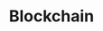 ---
name: Rajesh Gupta
email: rgupta@ucsd.edu
photo: https://datascience.ucsd.edu/wp-content/uploads/2022/09/Rajesh-Gupta-2.jpg
website: mesl.ucsd.edu
domain: A16
title: Blockchain
bio: "Rajesh Gupta serves as a founding director of the Halıcıoğlu Data Science Institute and as a distinguished professor of Computer Science and Engineering at UC San Diego. His research is in embedded and cyber-physical systems with a focus on sensor data organization and its use in optimization and analytics. Prof. Gupta holds Qualcomm Endowed Chair in Embedded Microsystems at UC San Diego and INRIA International Chair at the French international research institute in Rennes, Bretagne Atlantique. He is a Fellow of the IEEE, the ACM and the American Association for the Advancement of Science (AAAS)."
description: "The project will build upon earlier work on GymCoin and Goodwill coins to explore the world of new distributed applications that rely upon Blockchain properties."
summer: nan
oldstudent: https://anyachandorkar.github.io/servicechain.io/
prerequisites: None
time: Saturday 10-11AM, In-Person 📍 HDSI 138
style: Mostly as a listener to the students.
seats: 4
tag: Distributed Systems and Other Applications
ta: Praveen
---
